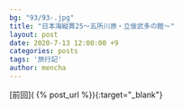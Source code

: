 ```yaml
---
bg: "93/93-.jpg"
title: "日本海縦貫25～五所川原・立佞武多の館～"
layout: post
date: 2020-7-13 12:00:00 +9
categories: posts
tags: '旅行記'
author: mencha
---
```


[前回]( {% post_url  %}){:target="_blank"}  

<!--more-->
![]()